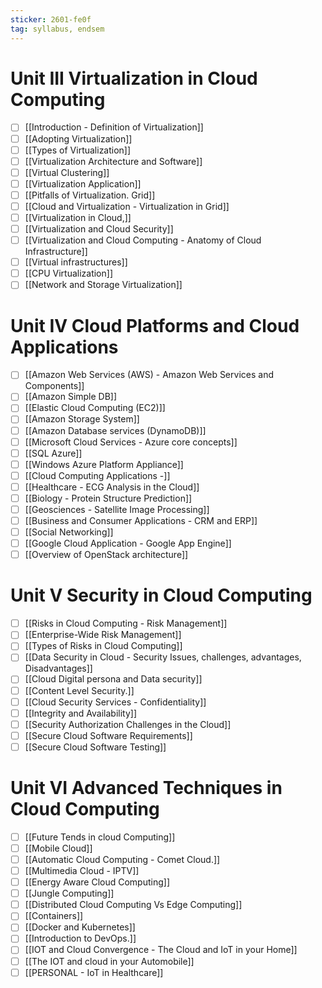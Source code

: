 ```yaml
---
sticker: 2601-fe0f
tag: syllabus, endsem
---
```

# Unit III Virtualization in Cloud Computing
- [ ] [[Introduction - Definition of Virtualization]]
- [ ] [[Adopting Virtualization]]
- [ ] [[Types of Virtualization]]
- [ ] [[Virtualization Architecture and Software]]
- [ ] [[Virtual Clustering]]
- [ ] [[Virtualization Application]]
- [ ] [[Pitfalls of Virtualization. Grid]]
- [ ] [[Cloud and Virtualization - Virtualization in Grid]]
- [ ] [[Virtualization in Cloud,]]
- [ ] [[Virtualization and Cloud Security]]
- [ ] [[Virtualization and Cloud Computing - Anatomy of Cloud Infrastructure]]
- [ ] [[Virtual infrastructures]]
- [ ] [[CPU Virtualization]]
- [ ] [[Network and Storage Virtualization]]
  
# Unit IV Cloud Platforms and Cloud Applications
- [ ] [[Amazon Web Services (AWS) - Amazon Web Services and Components]]
- [ ] [[Amazon Simple DB]]
- [ ] [[Elastic Cloud Computing (EC2)]]
- [ ] [[Amazon Storage System]]
- [ ] [[Amazon Database services (DynamoDB)]]
- [ ] [[Microsoft Cloud Services - Azure core concepts]]
- [ ] [[SQL Azure]]
- [ ] [[Windows Azure Platform Appliance]]
- [ ] [[Cloud Computing Applications -]]
- [ ] [[Healthcare - ECG Analysis in the Cloud]]
- [ ] [[Biology - Protein Structure Prediction]]
- [ ] [[Geosciences - Satellite Image Processing]]
- [ ] [[Business and Consumer Applications - CRM and ERP]]
- [ ] [[Social Networking]]
- [ ] [[Google Cloud Application - Google App Engine]]
- [ ] [[Overview of OpenStack architecture]]
  
# Unit V Security in Cloud Computing
- [ ] [[Risks in Cloud Computing - Risk Management]]
- [ ] [[Enterprise-Wide Risk Management]]
- [ ] [[Types of Risks in Cloud Computing]]
- [ ] [[Data Security in Cloud - Security Issues, challenges, advantages, Disadvantages]]
- [ ] [[Cloud Digital persona and Data security]]
- [ ] [[Content Level Security.]]
- [ ] [[Cloud Security Services - Confidentiality]]
- [ ] [[Integrity and Availability]]
- [ ] [[Security Authorization Challenges in the Cloud]]
- [ ] [[Secure Cloud Software Requirements]]
- [ ] [[Secure Cloud Software Testing]]
  
# Unit VI Advanced Techniques in Cloud Computing
- [ ] [[Future Tends in cloud Computing]]
- [ ] [[Mobile Cloud]]
- [ ] [[Automatic Cloud Computing - Comet Cloud.]]
- [ ] [[Multimedia Cloud - IPTV]]
- [ ] [[Energy Aware Cloud Computing]]
- [ ] [[Jungle Computing]]
- [ ] [[Distributed Cloud Computing Vs Edge Computing]]
- [ ] [[Containers]]
- [ ] [[Docker and Kubernetes]]
- [ ] [[Introduction to DevOps.]]
- [ ] [[IOT and Cloud Convergence - The Cloud and IoT in your Home]]
- [ ] [[The IOT and cloud in your Automobile]]
- [ ] [[PERSONAL - IoT in Healthcare]]